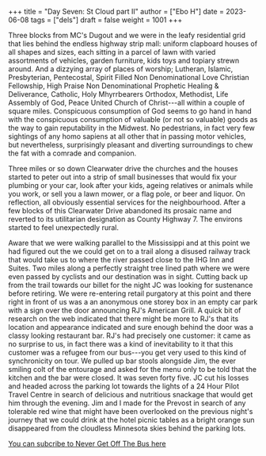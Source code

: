 +++
title = "Day Seven: St Cloud part II"
author = ["Ebo H"]
date = 2023-06-08
tags = ["dels"]
draft = false
weight = 1001
+++

Three blocks from MC's Dugout and we were in the leafy residential grid that lies behind the endless highway strip mall: uniform clapboard houses of all shapes and sizes, each sitting in a parcel of lawn with varied assortments of vehicles, garden furniture, kids toys and topiary strewn around. And a dizzying array of places of worship; Lutheran, Islamic, Presbyterian, Pentecostal, Spirit Filled Non Denominational Love Christian Fellowship, High Praise Non Denominational Prophetic Healing &amp; Deliverance, Catholic, Holy Mhyrrbearers Orthodox, Methodist, Life Assembly of God, Peace United Church of Christ---all within a couple of square miles. Conspicuous consumption of God seems to go hand in hand with the conspicuous consumption of valuable (or not so valuable) goods as the way to gain reputability in the Midwest. No pedestrians, in fact very few sightings of any homo sapiens at all other that in passing motor vehicles, but nevertheless, surprisingly pleasant and diverting surroundings to chew the fat with a comrade and companion.

Three miles or so down Clearwater drive the churches and the houses started to peter out into a strip of small businesses that would fix your plumbing or your car, look after your kids, ageing relatives or animals while you work, or sell you a lawn mower, or a flag pole, or beer and liquor. On reflection, all obviously essential services for the neighbourhood.
After a few blocks of this Clearwater Drive abandoned its prosaic name and reverted to its utilitarian designation as County Highway 7. The environs started to feel unexpectedly rural.

Aware that we were walking parallel to the Mississippi and at this point we had figured out the we could get on to a trail along a disused railway track that would take us to where the river passed close to the IHG Inn and Suites. Two miles along a perfectly straight tree lined path where we were even passed by cyclists and our destination was in sight. Cutting back up from the trail towards our billet for the night JC was looking for sustenance before retiring. We were re-entering retail purgatory at this point and there right in front of us was a an anonymous one storey box in an empty car park with a sign over the door announcing RJ's American Grill. A quick bit of research on the web indicated that there might be more to RJ's that its location and appearance indicated and sure enough behind the door was a classy looking restaurant bar. RJ's had precisely one customer: it came as no surprise to us, in fact there was a kind of inevitability to it that this customer was a refugee from our bus---you get very used to this kind of synchronicity on tour. We pulled up bar stools alongside Jim, the ever smiling colt of the entourage and asked for the menu only to be told that the kitchen and the bar were closed. It was seven forty five. JC cut his losses and headed across the parking lot towards the lights of a 24 Hour Pilot Travel Centre in search of delicious and nutritious snackage that would get him through the evening. Jim and I made for the Prevost in search of any tolerable red wine that might have been overlooked on the previous night's journey that we could drink at the hotel picnic tables as a bright orange sun disappeared from the cloudless Minnesota skies behind the parking lots.

[You can subcribe to Never Get Off The Bus here](https://never-get-off-the-bus.ghost.io/#/portal/)
